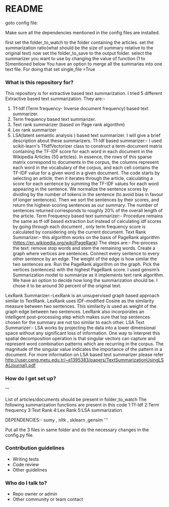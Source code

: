 # README #

goto config file:

Make sure all the dependencies mentioned in the config files are installed.


first set the folder_to_watch to the folder containing the articles.
set the summarization ratio(what should be the size of summary relative to the original text)
now set the folder_to_save to the output folder.
select the summarizer you want to use by changing the value of function (1 to 5)mentioned below
You have an option to merge all the summaries into one text file. For doing that set single_file =True
### What is this repository for? ###

This repository is for extractive based text summarization.
I tried 5 different Extractive based text summarization. They are:-
1.	Tf-Idf (Term frequency- Inverse document frequency) based text summarizer.
2.	Term frequency based text summarizer.
3.	Text rank summarizer (based on Page rank algorithm)
4.	Lex rank summarizer
5.	LSA(latent semantic analysis ) based text summarizer.
I will give a brief description about these summarizers.
Tf-Idf based summarizer:- 
I used scikit-learn's TfidfVectorizer class to construct a term-document matrix containing the TF-IDF score for each word in each document in the Wikipedia Articles (50 articles). In essence, the rows of this sparse matrix correspond to documents in the corpus, the columns represent each word in the vocabulary of the corpus, and each cell contains the TF-IDF value for a given word in a given document. The code starts by selecting an article, then it iterates through the article, calculating a score for each sentence by summing the TF-IDF values for each word appearing in the sentence. We normalize the sentence scores by dividing by the number of tokens in the sentence (to avoid bias in favour of longer sentences). Then we sort the sentences by their scores, and return the highest-scoring sentences as our summary. The number of sentences returned corresponds to roughly 20% of the overall length of the article.
Term Frequency based text summarizer:- Procedure  remains the same as tf-idf based extraction but instead of calculating idf scores  by going through each document , only term frequency score is calculated by considering only the current document.
Text Rank Summarizer:- this algorithm works on the basis of PageRank algorithm (https://en.wikipedia.org/wiki/PageRank) 
The steps are:-
Pre-process the text: remove stop words and stem the remaining words. Create a graph where vertices are sentences. Connect every sentence to every other sentence by an edge. The weight of the edge is how similar the two sentences are. Run the PageRank algorithm on the graph. Pick the vertices (sentences) with the highest PageRank score.
I used gensim’s Summarization model to summarize as it implements text rank algorithm.  We have an option to decide how long the summarization should be. I chose it to be around 30 percent of the original text.

LexRank Summarizer:-LexRank is an unsupervised graph based approach similar to TextRank. LexRank uses IDF-modified Cosine as the similarity measure between two sentences. This similarity is used as weight of the graph edge between two sentences. LexRank also incorporates an intelligent post-processing step which makes sure that top sentences chosen for the summary are not too similar to each other.
LSA Text Summarizer:- LSA works by projecting the data into a lower dimensional space without any significant loss of information. One way to interpret this spatial decomposition operation is that singular vectors can capture and represent word combination patterns which are recurring in the corpus. The magnitude of the singular value indicates the importance of the pattern in a document.
For more information on LSA based text summarizer please refer http://user.ceng.metu.edu.tr/~e1395383/papers/TextSummarizationUsingLSA(Journal).pdf


### How do I get set up? ###

'''

List of articles/documents should be present in folder_to_watch
The following summarization functions are present in this code
1:Tf-Idf
2:Term frequency
3:Text Rank
4:Lex Rank
5:LSA summarization

DEPENDENCIES:- sumy , nltk , sklearn ,gensim
'''

Put all the 3 files in same folder and do the necessary changes in the config.py file.

### Contribution guidelines ###

* Writing tests
* Code review
* Other guidelines

### Who do I talk to? ###

* Repo owner or admin
* Other community or team contact